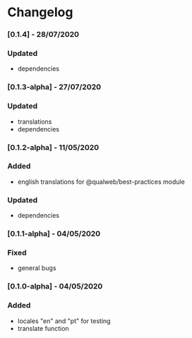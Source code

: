 # Changelog

### [0.1.4] - 28/07/2020

### Updated

- dependencies

### [0.1.3-alpha] - 27/07/2020

### Updated

- translations
- dependencies

### [0.1.2-alpha] - 11/05/2020

### Added

- english translations for @qualweb/best-practices module

### Updated

- dependencies

### [0.1.1-alpha] - 04/05/2020

### Fixed

- general bugs

### [0.1.0-alpha] - 04/05/2020

### Added

- locales "en" and "pt" for testing
- translate function
